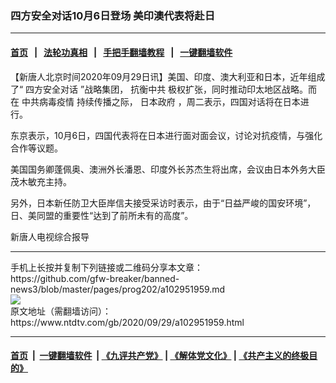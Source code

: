 ### 四方安全对话10月6日登场 美印澳代表将赴日
------------------------

#### [首页](https://github.com/gfw-breaker/banned-news3/blob/master/README.md) &nbsp;&nbsp;|&nbsp;&nbsp; [法轮功真相](https://github.com/begood0513/basic/blob/master/README.md)  &nbsp;&nbsp;|&nbsp;&nbsp; [手把手翻墙教程](https://github.com/gfw-breaker/guides/wiki)  &nbsp;&nbsp;|&nbsp;&nbsp; [一键翻墙软件](https://github.com/gfw-breaker/nogfw/blob/master/README.md)  



<div><div class="post_content" itemprop="articleBody">
 <p>
  【新唐人北京时间2020年09月29日讯】美国、印度、澳大利亚和日本，近年组成了“
  <ok href="https://www.ntdtv.com/gb/四方安全对话.htm">
   四方安全对话
  </ok>
  ”战略集团，
  <ok href="https://www.ntdtv.com/gb/抗衡中共.htm">
   抗衡中共
  </ok>
  极权扩张，同时推动印太地区战略。而在
  <ok href="https://www.ntdtv.com/gb/中共病毒疫情.htm">
   中共病毒疫情
  </ok>
  持续传播之际，
  <ok href="https://www.ntdtv.com/gb/日本政府.htm">
   日本政府
  </ok>
  ，周二表示，四国对话将在日本进行。
 </p>
 <p>
  东京表示，10月6日，四国代表将在日本进行面对面会议，讨论对抗疫情，与强化合作等议题。
 </p>
 <p>
  美国国务卿蓬佩奥、澳洲外长潘恩、印度外长苏杰生将出席，会议由日本外务大臣茂木敏充主持。
 </p>
 <p>
  另外，日本新任防卫大臣岸信夫接受采访时表示，由于“日益严峻的国安环境”，日、美同盟的重要性“达到了前所未有的高度”。
 </p>
 <p>
  新唐人电视综合报导
 </p>
 <div class="single_ad">
 </div>
</div>
</div>
<hr/>
手机上长按并复制下列链接或二维码分享本文章：<br/>
https://github.com/gfw-breaker/banned-news3/blob/master/pages/prog202/a102951959.md <br/>
<a href='https://github.com/gfw-breaker/banned-news3/blob/master/pages/prog202/a102951959.md'><img src='https://github.com/gfw-breaker/banned-news3/blob/master/pages/prog202/a102951959.md.png'/></a> <br/>
原文地址（需翻墙访问）：https://www.ntdtv.com/gb/2020/09/29/a102951959.html


------------------------
#### [首页](https://github.com/gfw-breaker/banned-news3/blob/master/README.md) &nbsp;|&nbsp; [一键翻墙软件](https://github.com/gfw-breaker/nogfw/blob/master/README.md) &nbsp;| [《九评共产党》](https://github.com/gfw-breaker/9ping.md/blob/master/README.md#九评之一评共产党是什么) | [《解体党文化》](https://github.com/gfw-breaker/jtdwh.md/blob/master/README.md) | [《共产主义的终极目的》](https://github.com/gfw-breaker/gczydzjmd.md/blob/master/README.md)


<img src='http://gfw-breaker.win/banned-news3/pages/prog202/a102951959.md' width='0px' height='0px'/>